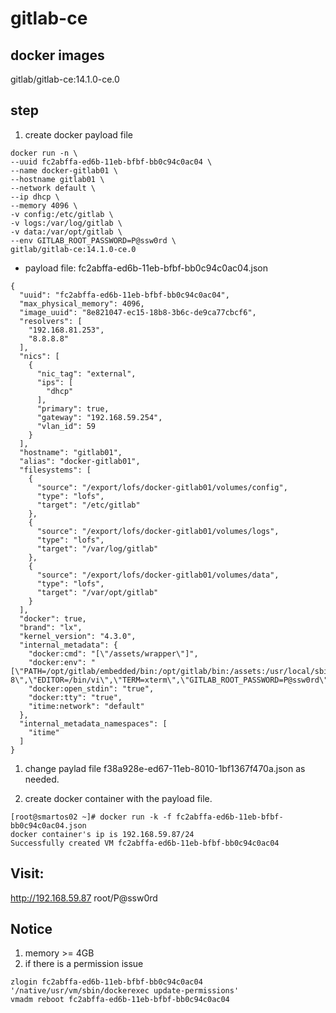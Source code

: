 # gitlab-ce
## docker images
gitlab/gitlab-ce:14.1.0-ce.0

## step
1. create docker payload file
  ```
  docker run -n \
  --uuid fc2abffa-ed6b-11eb-bfbf-bb0c94c0ac04 \
  --name docker-gitlab01 \
  --hostname gitlab01 \
  --network default \
  --ip dhcp \
  --memory 4096 \
  -v config:/etc/gitlab \
  -v logs:/var/log/gitlab \
  -v data:/var/opt/gitlab \
  --env GITLAB_ROOT_PASSWORD=P@ssw0rd \
  gitlab/gitlab-ce:14.1.0-ce.0
  ```

  - payload file: fc2abffa-ed6b-11eb-bfbf-bb0c94c0ac04.json
  ```
  {
    "uuid": "fc2abffa-ed6b-11eb-bfbf-bb0c94c0ac04",
    "max_physical_memory": 4096,
    "image_uuid": "8e821047-ec15-18b8-3b6c-de9ca77cbcf6",
    "resolvers": [
      "192.168.81.253",
      "8.8.8.8"
    ],
    "nics": [
      {
        "nic_tag": "external",
        "ips": [
          "dhcp"
        ],
        "primary": true,
        "gateway": "192.168.59.254",
        "vlan_id": 59
      }
    ],
    "hostname": "gitlab01",
    "alias": "docker-gitlab01",
    "filesystems": [
      {
        "source": "/export/lofs/docker-gitlab01/volumes/config",
        "type": "lofs",
        "target": "/etc/gitlab"
      },
      {
        "source": "/export/lofs/docker-gitlab01/volumes/logs",
        "type": "lofs",
        "target": "/var/log/gitlab"
      },
      {
        "source": "/export/lofs/docker-gitlab01/volumes/data",
        "type": "lofs",
        "target": "/var/opt/gitlab"
      }
    ],
    "docker": true,
    "brand": "lx",
    "kernel_version": "4.3.0",
    "internal_metadata": {
      "docker:cmd": "[\"/assets/wrapper\"]",
      "docker:env": "[\"PATH=/opt/gitlab/embedded/bin:/opt/gitlab/bin:/assets:/usr/local/sbin:/usr/local/bin:/usr/sbin:/usr/bin:/sbin:/bin\",\"LANG=C.UTF-8\",\"EDITOR=/bin/vi\",\"TERM=xterm\",\"GITLAB_ROOT_PASSWORD=P@ssw0rd\"]",
      "docker:open_stdin": "true",
      "docker:tty": "true",
      "itime:network": "default"
    },
    "internal_metadata_namespaces": [
      "itime"
    ]
  }
  ```
1. change paylad file f38a928e-ed67-11eb-8010-1bf1367f470a.json as needed.

1. create docker container with the payload file.
  ```
  [root@smartos02 ~]# docker run -k -f fc2abffa-ed6b-11eb-bfbf-bb0c94c0ac04.json
  docker container's ip is 192.168.59.87/24
  Successfully created VM fc2abffa-ed6b-11eb-bfbf-bb0c94c0ac04
  ```

## Visit:
http://192.168.59.87
root/P@ssw0rd

## Notice
1. memory >= 4GB
2. if there is a permission issue
  ```
  zlogin fc2abffa-ed6b-11eb-bfbf-bb0c94c0ac04 '/native/usr/vm/sbin/dockerexec update-permissions'
  vmadm reboot fc2abffa-ed6b-11eb-bfbf-bb0c94c0ac04
  ```